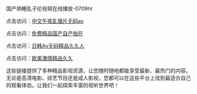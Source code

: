 国产熟睡乱子伦视频在线播放-0709ht

点击访问：<a href="https://heiliaozj3tjd.pages.dev">中文午夜乱理片无码av</a>

点击访问：<a href="https://heiliaoe8ajia.pages.dev">免费精品国产自产拍在</a>

点击访问：<a href="https://heiliaoxqkkct.pages.dev">日韩Aⅴ无码精品久久人</a>

点击访问：<a href="https://heiliaoxwd5i8.pages.dev">欧美激情精品久久</a>

这些链接提供了多种精品影视资源，让您随时随地都能享受最新、最热门的内容。无论是高清电影、综艺节目还是成人影视，您都可以在这些平台上找到最适合自己的观看体验。让我们一起探索丰富的视听世界吧！

<span style="display:none;">[Canonical link](）</span>
